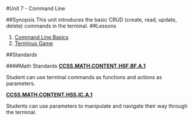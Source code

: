 #Unit 7 - Command Line

##Synopsis
This unit introduces the basic CRUD (create, read, update, delete) commands in the terminal. 
##Lessons

1. [Command Line Basics](sessions/1-commandline)
2. [Terminus Game](sessions/2-terminus)

##Standards

####Math Standards
**[CCSS.MATH.CONTENT.HSF.BF.A.1](http://www.corestandards.org/Math/Content/HSF/BF/A/1/)**

Student	can use terminal commands as functions and actions as parameters.

**[CCSS.MATH.CONTENT.HSS.IC.A.1](http://www.corestandards.org/Math/Content/HSS/IC/A/1/)** 

Students	can use parameters to manipulate and navigate their way through the terminal.
